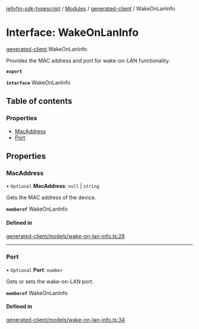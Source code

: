 [jellyfin-sdk-typescript](../README.md) / [Modules](../modules.md) / [generated-client](../modules/generated_client.md) / WakeOnLanInfo

# Interface: WakeOnLanInfo

[generated-client](../modules/generated_client.md).WakeOnLanInfo

Provides the MAC address and port for wake-on-LAN functionality.

**`export`**

**`interface`** WakeOnLanInfo

## Table of contents

### Properties

- [MacAddress](generated_client.WakeOnLanInfo.md#macaddress)
- [Port](generated_client.WakeOnLanInfo.md#port)

## Properties

### MacAddress

• `Optional` **MacAddress**: ``null`` \| `string`

Gets the MAC address of the device.

**`memberof`** WakeOnLanInfo

#### Defined in

[generated-client/models/wake-on-lan-info.ts:28](https://github.com/thornbill/jellyfin-sdk-typescript/blob/c0c5b18/src/generated-client/models/wake-on-lan-info.ts#L28)

___

### Port

• `Optional` **Port**: `number`

Gets or sets the wake-on-LAN port.

**`memberof`** WakeOnLanInfo

#### Defined in

[generated-client/models/wake-on-lan-info.ts:34](https://github.com/thornbill/jellyfin-sdk-typescript/blob/c0c5b18/src/generated-client/models/wake-on-lan-info.ts#L34)
